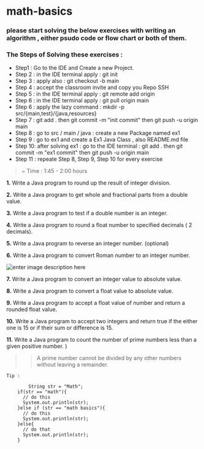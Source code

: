 # math-basics
### please start solving the below exercises with writing an algorithm , either psudo code or flow chart or both of them.

### The Steps of Solving these exercises :
- Step1 : Go to the IDE and Create a new Project.
- Step 2 : in the IDE terminal apply : git init
- Step 3 : apply also : git checkout -b main
- Step 4 : accept the classroom invite and copy you Repo SSH
- Step 5 : in the IDE terminal apply : git remote add origin <Repo SSH>
- Step 6 : in the IDE terminal apply : git pull origin main
- Step 6 : apply the lazy command : mkdir -p src/{main,test}/{java,resources}
- Step 7 : git add . then git commit -m "init commit" then git push -u origin main
- Step 8 : go to src / main / java : create a new Package named  ex1
- Step 9 : go to ex1 and create a Ex1 Java Class , also README.md file
- Step 10: after solving ex1 : go to the IDE terminal :  git add . then git commit -m "ex1 commit" then git push -u origin main
- Step 11 : repeate Step 8, Step 9, Step 10 for every exercise

> ~ Time : 1:45 - 2:00 hours 

**1.**  Write a Java program to round up the result of integer division. 

**2.**  Write a Java program to get whole and fractional parts from a double value.  

**3.**  Write a Java program to test if a double number is an integer. 

**4.**  Write a Java program to round a float number to specified decimals ( 2 decimals).  

**5.**  Write a Java program to reverse an integer number.  (optional)

**6.**  Write a Java program to convert Roman number to an integer number. 

![enter image description here](https://wmznlejcfq.s3-ap-southeast-1.amazonaws.com/media/roman-numerals/roman-numerals-1-to-10.png)

**7.**  Write a Java program to convert an integer value to absolute value.  

**8.**  Write a Java program to convert a float value to absolute value.  

**9.**  Write a Java program to accept a float value of number and return a rounded float value.  

**10.**  Write a Java program to accept two integers and return true if the either one is 15 or if their sum or difference is 15.  

**11.**  Write a Java program to count the number of prime numbers less than a given positive number. )

>> A prime number cannot be divided by any other numbers without leaving a remainder.

```
Tip :

        String str = "Math";  
    if(str == "math"){  
      // do this  
      System.out.println(str);  
    }else if (str == "math basics"){  
      // do this  
      System.out.println(str);  
    }else{  
      // do that  
      System.out.println(str);  
    }

```
